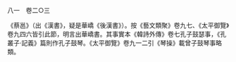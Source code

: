 八一　卷二○三

《蔡邕》（出《漢書》，疑是華嶠《後漢書》）。按《藝文類聚》卷九七、《太平御覽》卷九四六皆引此節，明言出華嶠書。其事實本《韓詩外傳》卷七孔子鼓瑟事，《孔叢子·記義》篇則作孔子鼓琴。《太平御覽》卷九一二引《琴操》載曾子鼓琴事略類。